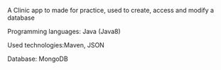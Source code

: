 A Clinic app to made for practice, used to create, access and modify a database

Programming languages: Java (Java8)

Used technologies:Maven, JSON

Database: MongoDB